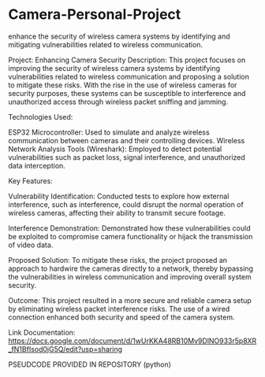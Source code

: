 # Camera-Personal-Project
enhance the security of wireless camera systems by identifying and mitigating vulnerabilities related to wireless communication. 

Project: Enhancing Camera Security
Description:
This project focuses on improving the security of wireless camera systems by identifying vulnerabilities related to wireless communication and proposing a solution to mitigate these risks. With the rise in the use of wireless cameras for security purposes, these systems can be susceptible to interference and unauthorized access through wireless packet sniffing and jamming.

Technologies Used:

ESP32 Microcontroller: Used to simulate and analyze wireless communication between cameras and their controlling devices.
Wireless Network Analysis Tools (Wireshark): Employed to detect potential vulnerabilities such as packet loss, signal interference, and unauthorized data interception.


Key Features:

Vulnerability Identification: Conducted tests to explore how external interference, such as interference, could disrupt the normal operation of wireless cameras, affecting their ability to transmit secure footage.

Interference Demonstration: Demonstrated how these vulnerabilities could be exploited to compromise camera functionality or hijack the transmission of video data.

Proposed Solution: To mitigate these risks, the project proposed an approach to hardwire the cameras directly to a network, thereby bypassing the vulnerabilities in wireless communication and improving overall system security.


Outcome:
This project resulted in a more secure and reliable camera setup by eliminating wireless packet interference risks. The use of a wired connection enhanced both security and speed of the camera system.

Link Documentation:
https://docs.google.com/document/d/1wUrKKA48RB10Mv9DlNO933r5p8XR_fN1BfIsod0jG5Q/edit?usp=sharing

PSEUDCODE PROVIDED IN REPOSITORY (python)
